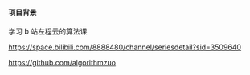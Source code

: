 #### 项目背景
 学习 b 站左程云的算法课

 https://space.bilibili.com/8888480/channel/seriesdetail?sid=3509640

 https://github.com/algorithmzuo
 